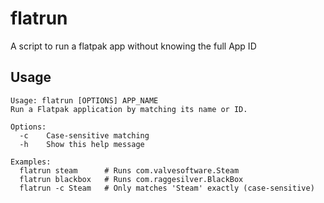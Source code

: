 # flatrun
A script to run a flatpak app without knowing the full App ID


## Usage
```
Usage: flatrun [OPTIONS] APP_NAME
Run a Flatpak application by matching its name or ID.

Options:
  -c    Case-sensitive matching
  -h    Show this help message

Examples:
  flatrun steam      # Runs com.valvesoftware.Steam
  flatrun blackbox   # Runs com.raggesilver.BlackBox
  flatrun -c Steam   # Only matches 'Steam' exactly (case-sensitive)

```
